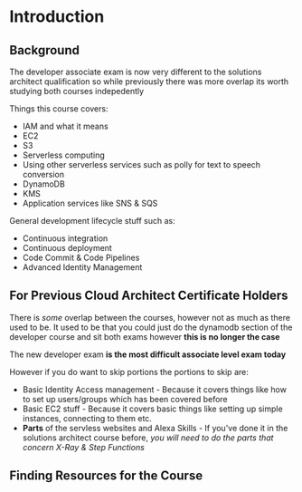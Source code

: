 # Introduction

## Background 

The developer associate exam is now very different to the solutions architect qualification so while previously there was more overlap its worth studying both courses indepedently

Things this course covers:
* IAM and what it means
* EC2
* S3 
* Serverless computing
* Using other serverless services such as polly for text to speech conversion
* DynamoDB
* KMS
* Application services like SNS & SQS

General development lifecycle stuff such as:
* Continuous integration
* Continuous deployment
* Code Commit & Code Pipelines
* Advanced Identity Management

## For Previous Cloud Architect Certificate Holders

There is *some* overlap between the courses, however not as much as there used to be. It used to be that you could just do the dynamodb section of the developer course and sit both exams however **this is no longer the case**

The new developer exam **is the most difficult associate level exam today**

However if you do want to skip portions the portions to skip are:
* Basic Identity Access management - Because it covers things like how to set up users/groups which has been covered before
* Basic EC2 stuff - Because it covers basic things like setting up simple instances, connecting to them etc.
* **Parts** of the servless websites and Alexa Skills - If you've done it in the solutions architect course before, *you will need to do the parts that concern X-Ray & Step Functions*

## Finding Resources for the Course

